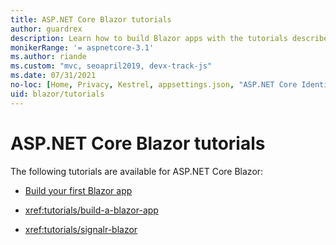 ```yaml
---
title: ASP.NET Core Blazor tutorials
author: guardrex
description: Learn how to build Blazor apps with the tutorials described by this article.
monikerRange: '= aspnetcore-3.1'
ms.author: riande
ms.custom: "mvc, seoapril2019, devx-track-js"
ms.date: 07/31/2021
no-loc: [Home, Privacy, Kestrel, appsettings.json, "ASP.NET Core Identity", cookie, Cookie, Blazor, "Blazor Server", "Blazor WebAssembly", "Identity", "Let's Encrypt", Razor, SignalR]
uid: blazor/tutorials
---
```

# ASP.NET Core Blazor tutorials

The following tutorials are available for ASP.NET Core Blazor:

* [Build your first Blazor app](https://dotnet.microsoft.com/learn/aspnet/blazor-tutorial/intro)

* <xref:tutorials/build-a-blazor-app>

* <xref:tutorials/signalr-blazor>
